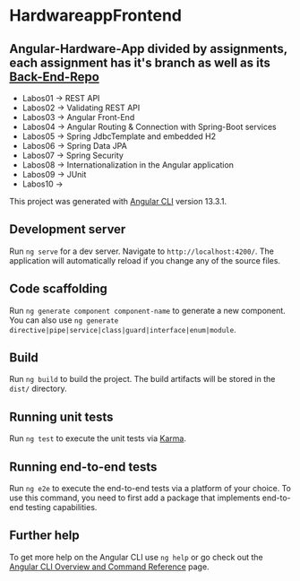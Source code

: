 # HardwareappFrontend

## Angular-Hardware-App divided by assignments, each assignment has it's branch as well as its [Back-End-Repo](https://github.com/Andrija135/Spring-Boot-Hardware-App.git)

- Labos01 -> REST API
- Labos02 -> Validating REST API
- Labos03 -> Angular Front-End
- Labos04 -> Angular Routing & Connection with Spring-Boot services
- Labos05 -> Spring JdbcTemplate and embedded H2
- Labos06 -> Spring Data JPA
- Labos07 -> Spring Security
- Labos08 -> Internationalization in the Angular application
- Labos09 -> JUnit
- Labos10 -> 


This project was generated with [Angular CLI](https://github.com/angular/angular-cli) version 13.3.1.

## Development server

Run `ng serve` for a dev server. Navigate to `http://localhost:4200/`. The application will automatically reload if you change any of the source files.

## Code scaffolding

Run `ng generate component component-name` to generate a new component. You can also use `ng generate directive|pipe|service|class|guard|interface|enum|module`.

## Build

Run `ng build` to build the project. The build artifacts will be stored in the `dist/` directory.

## Running unit tests

Run `ng test` to execute the unit tests via [Karma](https://karma-runner.github.io).

## Running end-to-end tests

Run `ng e2e` to execute the end-to-end tests via a platform of your choice. To use this command, you need to first add a package that implements end-to-end testing capabilities.

## Further help

To get more help on the Angular CLI use `ng help` or go check out the [Angular CLI Overview and Command Reference](https://angular.io/cli) page.
